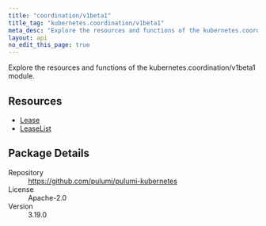 ```yaml
---
title: "coordination/v1beta1"
title_tag: "kubernetes.coordination/v1beta1"
meta_desc: "Explore the resources and functions of the kubernetes.coordination/v1beta1 module."
layout: api
no_edit_this_page: true
---
```


<!-- WARNING: this file was generated by Pulumi Docs Generator. -->
<!-- Do not edit by hand unless you're certain you know what you are doing! -->

Explore the resources and functions of the kubernetes.coordination/v1beta1 module.

<h2 id="resources">Resources</h2>
<ul class="api">
    <li><a href="lease" title="Lease"><span class="api-symbol api-symbol--resource"></span>Lease</a></li>
    <li><a href="leaselist" title="LeaseList"><span class="api-symbol api-symbol--resource"></span>LeaseList</a></li>
</ul>

<h2 id="package-details">Package Details</h2>
<dl class="package-details">
	<dt>Repository</dt>
	<dd><a href="https://github.com/pulumi/pulumi-kubernetes">https://github.com/pulumi/pulumi-kubernetes</a></dd>
	<dt>License</dt>
	<dd>Apache-2.0</dd>
	<dt>Version</dt>
	<dd>3.19.0</dd>
</dl>

